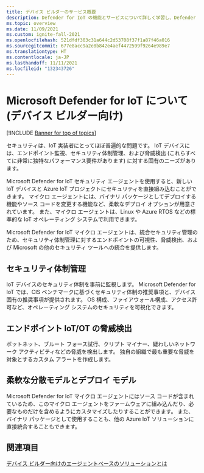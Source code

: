 ```yaml
---
title: デバイス ビルダーのサービス概要
description: Defender for IoT の機能とサービスについて詳しく学習し、Defender for IoT によって包括的な IoT セキュリティがどのように実現されるかを理解します。
ms.topic: overview
ms.date: 11/09/2021
ms.custom: ignite-fall-2021
ms.openlocfilehash: 521dfdf303c31a644c2d53708f37f1a87f46a016
ms.sourcegitcommit: 677e8acc9a2e8b842e4aef4472599f9264e989e7
ms.translationtype: HT
ms.contentlocale: ja-JP
ms.lasthandoff: 11/11/2021
ms.locfileid: "132343726"
---
```

# <a name="welcome-to-microsoft-defender-for-iot-for-device-builders"></a>Microsoft Defender for IoT について (デバイス ビルダー向け)

[!INCLUDE [Banner for top of topics](../includes/banner.md)]

セキュリティは、IoT 実装者にとってほぼ普遍的な問題です。 IoT デバイスには、エンドポイント監視、セキュリティ体制管理、および脅威検出 (これらすべてに非常に独特なパフォーマンス要件があります) に対する固有のニーズがあります。 

Microsoft Defender for IoT セキュリティ エージェントを使用すると、新しい IoT デバイスと Azure IoT プロジェクトにセキュリティを直接組み込むことができます。 マイクロ エージェントには、バイナリ パッケージとしてデプロイする機能やソース コードを変更する機能など、柔軟なデプロイ オプションが用意されています。 また、マイクロ エージェントは、Linux や Azure RTOS などの標準的な IoT オペレーティング システムで利用できます。  

Microsoft Defender for IoT マイクロ エージェントは、統合セキュリティ管理のため、セキュリティ体制管理に対するエンドポイントの可視性、脅威検出、および Microsoft の他のセキュリティ ツールへの統合を提供します。 

## <a name="security-posture-management"></a>セキュリティ体制管理

IoT デバイスのセキュリティ体制を事前に監視します。 Microsoft Defender for IoT では、CIS ベンチマークに基づくセキュリティ体制の推奨事項と、デバイス固有の推奨事項が提供されます。 OS 構成、ファイアウォール構成、アクセス許可など、オペレーティング システムのセキュリティを可視化できます。 

## <a name="endpoint-iotot-threat-detection"></a>エンドポイント IoT/OT の脅威検出

ボットネット、ブルート フォース試行、クリプト マイナー、疑わしいネットワーク アクティビティなどの脅威を検出します。 独自の組織で最も重要な脅威を対象とするカスタム アラートを作成します。 

## <a name="flexible-distribution-and-deployment-models"></a>柔軟な分散モデルとデプロイ モデル 

Microsoft Defender for IoT マイクロ エージェントにはソース コードが含まれているため、このマイクロ エージェントをファームウェアに組み込んだり、必要なものだけを含めるようにカスタマイズしたりすることができます。 また、バイナリ パッケージとして使用することも、他の Azure IoT ソリューションに直接統合することもできます。 

## <a name="see-also"></a>関連項目

[デバイス ビルダー向けのエージェントベースのソリューションとは](architecture-agent-based.md)
